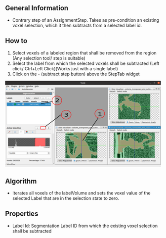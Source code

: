 ## General Information 

- Contrary step of an AssignmentStep. Takes as pre-condition an existing voxel selection, which it then subtracts from a selected label id.

## How to

1. Select voxels of a labeled region that shall be removed from the region (Any selection tool/ step is suitable)
2. Select the label from which the selected voxels shall be subtracted (Left click/ Ctrl+Left Click)(Works just with a single label) 
3. Click on the - (subtract step button) above the StepTab widget

![fullwidth](images/segmentation/subtractStep.png)

## Algorithm

- Iterates all voxels of the labelVolume and sets the voxel value of the selected Label that are in the selection state to zero.

## Properties
- Label Id: Segmentation Label ID from which the existing voxel selection shall be subtracted 
